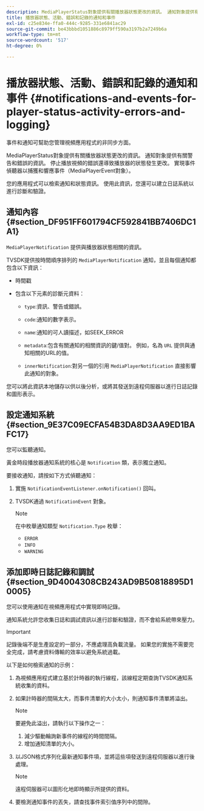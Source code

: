 ```yaml
---
description: MediaPlayerStatus對象提供有關播放器狀態更改的資訊。 通知對象提供有關警告和錯誤的資訊。 停止播放視頻的錯誤還導致播放器的狀態發生更改。 實現事件偵聽器以捕獲和響應事件（MediaPlayerEvent對象）。
title: 播放器狀態、活動、錯誤和記錄的通知和事件
exl-id: c25e834e-ffa0-444c-9285-331e6841ac29
source-git-commit: be43bbbd1051886c8979ff590a3197b2a7249b6a
workflow-type: tm+mt
source-wordcount: '517'
ht-degree: 0%

---
```


# 播放器狀態、活動、錯誤和記錄的通知和事件 {#notifications-and-events-for-player-status-activity-errors-and-logging}

事件和通知可幫助您管理視頻應用程式的非同步方面。

MediaPlayerStatus對象提供有關播放器狀態更改的資訊。 通知對象提供有關警告和錯誤的資訊。 停止播放視頻的錯誤還導致播放器的狀態發生更改。 實現事件偵聽器以捕獲和響應事件（MediaPlayerEvent對象）。

您的應用程式可以檢索通知和狀態資訊。 使用此資訊，您還可以建立日誌系統以進行診斷和驗證。

## 通知內容 {#section_DF951FF601794CF592841BB7406DC1A1}

`MediaPlayerNotification` 提供與播放器狀態相關的資訊。

TVSDK提供按時間順序排列的 `MediaPlayerNotification` 通知，並且每個通知都包含以下資訊：

* 時間戳
* 包含以下元素的診斷元資料：

   * `type`:資訊、警告或錯誤。
   * `code`:通知的數字表示。
   * `name`:通知的可人讀描述，如SEEK_ERROR
   * `metadata`:包含有關通知的相關資訊的鍵/值對。 例如，名為 `URL` 提供與通知相關的URL的值。

   * `innerNotification`:對另一個的引用 `MediaPlayerNotification` 直接影響此通知的對象。

您可以將此資訊本地儲存以供以後分析，或將其發送到遠程伺服器以進行日誌記錄和圖形表示。

## 設定通知系統 {#section_9E37C09ECFA54B3DA8D3AA9ED1BAFC17}

您可以監聽通知。

黃金時段播放器通知系統的核心是 `Notification` 類，表示獨立通知。

要接收通知，請按如下方式偵聽通知：

1. 實施 `NotificationEventListener.onNotification()` 回叫。
1. TVSDK通過 `NotificationEvent` 對象。

   >[!NOTE]
   >
   >在中枚舉通知類型 `Notification.Type` 枚舉：

   * `ERROR`
   * `INFO`
   * `WARNING`

## 添加即時日誌記錄和調試 {#section_9D4004308CB243AD9B50818895D10005}

您可以使用通知在視頻應用程式中實現即時記錄。

通知系統允許您收集日誌和調試資訊以進行診斷和驗證，而不會給系統帶來壓力。

>[!IMPORTANT]
>
>記錄後端不是生產設定的一部分，不應處理高負載流量。 如果您的實施不需要完全完成，請考慮資料傳輸的效率以避免系統過載。

以下是如何檢索通知的示例：

1. 為視頻應用程式建立基於計時器的執行線程，該線程定期查詢TVSDK通知系統收集的資料。
1. 如果計時器的間隔太大，而事件清單的大小太小，則通知事件清單將溢出。

   >[!NOTE]
   >
   >要避免此溢出，請執行以下操作之一：
   >
   >1. 減少驅動輪詢新事件的線程的時間間隔。
   >1. 增加通知清單的大小。


1. 以JSON格式序列化最新通知事件項，並將這些項發送到遠程伺服器以進行後處理。

   >[!NOTE]
   >
   >遠程伺服器可以圖形化地即時顯示所提供的資料。

1. 要檢測通知事件的丟失，請查找事件索引值序列中的間隙。

